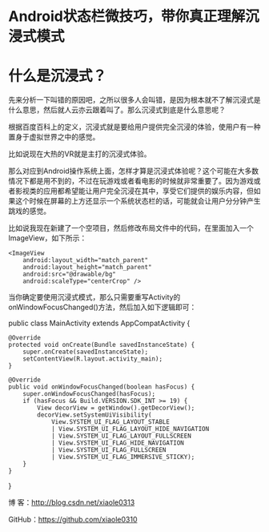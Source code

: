 # Android状态栏微技巧，带你真正理解沉浸式模式
# 什么是沉浸式？

先来分析一下叫错的原因吧，之所以很多人会叫错，是因为根本就不了解沉浸式是什么意思，然后就人云亦云跟着叫了。那么沉浸式到底是什么意思呢？

根据百度百科上的定义，沉浸式就是要给用户提供完全沉浸的体验，使用户有一种置身于虚拟世界之中的感觉。

比如说现在大热的VR就是主打的沉浸式体验。

那么对应到Android操作系统上面，怎样才算是沉浸式体验呢？这个可能在大多数情况下都是用不到的，不过在玩游戏或者看电影的时候就非常重要了。因为游戏或者影视类的应用都希望能让用户完全沉浸在其中，享受它们提供的娱乐内容，但如果这个时候在屏幕的上方还显示一个系统状态栏的话，可能就会让用户分分钟产生跳戏的感觉。

比如说我现在新建了一个空项目，然后修改布局文件中的代码，在里面加入一个ImageView，如下所示：

<RelativeLayout
    xmlns:android="http://schemas.android.com/apk/res/android"
    android:layout_width="match_parent"
    android:layout_height="match_parent">

    <ImageView
        android:layout_width="match_parent"
        android:layout_height="match_parent"
        android:src="@drawable/bg"
        android:scaleType="centerCrop" />

</RelativeLayout>

当你确定要使用沉浸式模式，那么只需要重写Activity的onWindowFocusChanged()方法，然后加入如下逻辑即可：

public class MainActivity extends AppCompatActivity {

    @Override
    protected void onCreate(Bundle savedInstanceState) {
        super.onCreate(savedInstanceState);
        setContentView(R.layout.activity_main);
    }

    @Override
    public void onWindowFocusChanged(boolean hasFocus) {
        super.onWindowFocusChanged(hasFocus);
        if (hasFocus && Build.VERSION.SDK_INT >= 19) {
            View decorView = getWindow().getDecorView();
            decorView.setSystemUiVisibility(
                View.SYSTEM_UI_FLAG_LAYOUT_STABLE
                | View.SYSTEM_UI_FLAG_LAYOUT_HIDE_NAVIGATION
                | View.SYSTEM_UI_FLAG_LAYOUT_FULLSCREEN
                | View.SYSTEM_UI_FLAG_HIDE_NAVIGATION
                | View.SYSTEM_UI_FLAG_FULLSCREEN
                | View.SYSTEM_UI_FLAG_IMMERSIVE_STICKY);
        }
    }

}



博  客：http://blog.csdn.net/xiaole0313

GitHub：https://github.com/xiaole0310
